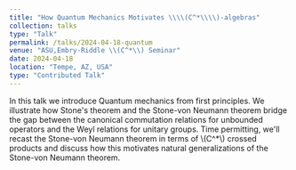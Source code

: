 ```yaml
---
title: "How Quantum Mechanics Motivates \\\\(C^*\\\\)-algebras"
collection: talks
type: "Talk"
permalink: /talks/2024-04-18-quantum
venue: "ASU,Embry-Riddle \\(C^*\\) Seminar"
date: 2024-04-18
location: "Tempe, AZ, USA"
type: "Contributed Talk"
---
```


In this talk we introduce Quantum mechanics from first principles. We illustrate how Stone's theorem and the Stone-von Neumann theorem bridge the gap between the canonical commutation relations for unbounded operators and the Weyl relations for unitary groups. Time permitting, we'll recast the Stone-von Neumann theorem in terms of \\(C^\*\\) crossed products and discuss how this motivates natural generalizations of the Stone-von Neumann theorem.
